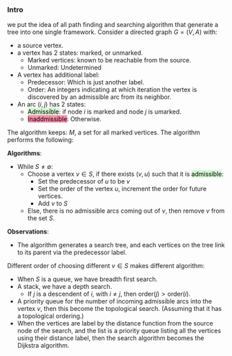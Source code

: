 ### **Intro**

we put the idea of all path finding and searching algorithm that generate a tree into one single framework. Consider a directed graph $G=(V, A)$ with: 
- a source vertex. 
- a vertex has 2 states: marked, or unmarked. 
  - Marked vertices: known to be reachable from the source. 
  - Unmarked: Undetermined
- A vertex has additional label: 
  - Predecessor: Which is just another label. 
  - Order: An integers indicating at which iteration the vertex is discovered by an admissible arc from its neighbor. 
- An arc $(i, j)$ has 2 states: 
  - <mark style="background: #BBFABBA6;">Admissible</mark>: if node $i$ is marked and node $j$ is umarked. 
  - <mark style="background: #FF5582A6;">Inaddmissible</mark>: Otherwise. 

The algorithm keeps: $M$, a set for all marked vertices. The algorithm performs the following: 

**Algorithms**: 
- While $S \neq \emptyset$: 
  - Choose a vertex $v\in S$, if there exists $(v, u)$ such that it is <mark style="background: #BBFABBA6;">admissible</mark>: 
    - Set the predecessor of $u$ to be $v$
    - Set the order of the vertex $u$, increment the order for future vertices. 
    - Add $v$ to $S$
  - Else, there is no admissible arcs coming out of $v$, then remove $v$ from the set $S$. 



**Observations**:  
- The algorithm generates a search tree, and each vertices on the tree link to its parent via the predecessor label. 


Different order of choosing different $v\in S$ makes different algorithm: 
- When $S$ is a queue, we have breadth first search. 
- A stack, we have a depth search. 
  - If $j$ is a descendent of $i$, with $i\neq j$, then $\text{order}(j) > \text{order}(i)$. 
- A priority queue for the number of incoming admissible arcs into the vertex $v$, then this become the topological search. (Assuming that it has a topological ordering.)
- When the vertices are label by the distance function from the source node of the search, and the list is a priority queue listing all the vertices using their distance label, then the search algorithm becomes the Dijkstra algorithm. 